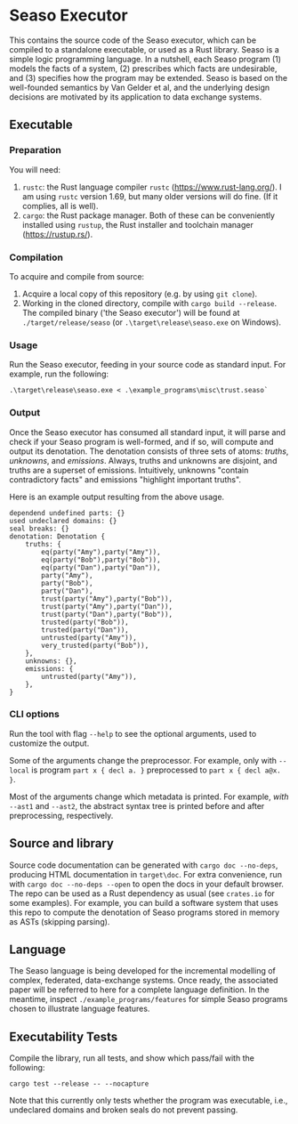 # Seaso Executor
This contains the source code of the Seaso executor, which can be compiled to a standalone executable, or used as a Rust library.
Seaso is a simple logic programming language.
In a nutshell, each Seaso program (1) models the facts of a system, (2) prescribes which facts are undesirable, and (3) specifies how the program may be extended.
Seaso is based on the well-founded semantics by Van Gelder et al, and the underlying design decisions are motivated by its application to data exchange systems.  

## Executable

### Preparation
You will need:
1. `rustc`: the Rust language compiler `rustc` (https://www.rust-lang.org/). I am using `rustc` version 1.69, but many older versions will do fine. (If it complies, all is well).
2. `cargo`: the Rust package manager.
Both of these can be conveniently installed using `rustup`, the Rust installer and toolchain manager (https://rustup.rs/).

### Compilation
To acquire and compile from source:
1. Acquire a local copy of this repository (e.g. by using `git clone`).
2. Working in the cloned directory, compile with `cargo build --release`.
The compiled binary ('the Seaso executor') will be found at `./target/release/seaso` (or `.\target\release\seaso.exe` on Windows).

### Usage
Run the Seaso executor, feeding in your source code as standard input. For example, run the following:
```
.\target\release\seaso.exe < .\example_programs\misc\trust.seaso`
```

### Output

Once the Seaso executor has consumed all standard input, it will parse and check if your Seaso program is well-formed, and if so, will compute and output its denotation.
The denotation consists of three sets of atoms: _truths_, _unknowns_, and _emissions_.
Always, truths and unknowns are disjoint, and truths are a superset of emissions. 
Intuitively, unknowns "contain contradictory facts" and emissions "highlight important truths".

Here is an example output resulting from the above usage.

```
dependend undefined parts: {}
used undeclared domains: {}
seal breaks: {}
denotation: Denotation {
    truths: {
        eq(party("Amy"),party("Amy")),
        eq(party("Bob"),party("Bob")),
        eq(party("Dan"),party("Dan")),
        party("Amy"),
        party("Bob"),
        party("Dan"),
        trust(party("Amy"),party("Bob")),
        trust(party("Amy"),party("Dan")),
        trust(party("Dan"),party("Bob")),
        trusted(party("Bob")),
        trusted(party("Dan")),
        untrusted(party("Amy")),
        very_trusted(party("Bob")),
    },
    unknowns: {},
    emissions: {
        untrusted(party("Amy")),
    },
}
```

### CLI options
Run the tool with flag `--help` to see the optional arguments, used to customize the output.

Some of the arguments change the preprocessor. For example, only with `--local` is program `part x { decl a. }` preprocessed to `part x { decl a@x. }`.

Most of the arguments change which metadata is printed. For example, _with_ `--ast1` and `--ast2`, the abstract syntax tree is printed before and after preprocessing, respectively.  

## Source and library

Source code documentation can be generated with `cargo doc --no-deps`, producing HTML documentation in `target\doc`.
For extra convenience, run with `cargo doc --no-deps --open` to open the docs in your default browser.
The repo can be used as a Rust dependency as usual (see `crates.io` for some examples).
For example, you can build a software system that uses this repo to compute the denotation of Seaso programs stored in memory as ASTs (skipping parsing).

## Language

The Seaso language is being developed for the incremental modelling of complex, federated, data-exchange systems. Once ready, the associated paper will be referred to here for a complete language definition. In the meantime, inspect `./example_programs/features` for simple Seaso programs chosen to illustrate language features.


## Executability Tests

Compile the library, run all tests, and show which pass/fail with the following:
```
cargo test --release -- --nocapture
```
Note that this currently only tests whether the program was executable, i.e.,
undeclared domains and broken seals do not prevent passing.